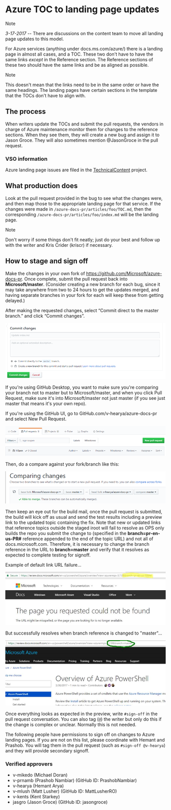 # Azure TOC to landing page updates

> [!NOTE]
> *3-17-2017* -- There are discussions on the content team to move all landing page updates to this model.

For Azure services (anything under docs.ms.com/azure/) there is a landing page in almost all cases, and a TOC. These two don't have to have the same links *except* in the Reference section. The Reference sections of these two should have the same links and be as aligned as possible.

> [!NOTE]
> This doesn't mean that the links need to be in the same order or have the same headings. The landing pages have certain sections in the template that the TOCs don't have to align with. 

## The process
When writers update the TOCs and submit the pull requests, the vendors in charge of Azure maintenance monitor them for changes to the reference sections. When they see them, they will create a new bug and assign it to Jason Groce. They will also sometimes mention @JasonGroce in the pull request.

### VSO information
Azure landing page issues are filed in the [TechnicalContent](https://mseng.visualstudio.com/VSChina/_workitems) project.

## What production does
Look at the pull request provided in the bug to see what the changes were, and then map those to the appropriate landing page for that service. If the changes were made in ```/azure-docs-pr/articles/foo/TOC.md```, then the corresponding ```/azure-docs-pr/articles/foo/index.md``` will be the landing page.

> [!NOTE]
> Don't worry if some things don't fit neatly; just do your best and follow up with the writer and Kris Crider (kriscr) if necessary.

## How to stage and sign off
Make the changes in your own fork of https://github.com/Microsoft/azure-docs-pr. Once complete, submit the pull request back into **Microsoft/master**. (Consider creating a new branch for each bug, since it may take anywhere from two to 24 hours to get the updates merged, and having separate branches in your fork for each will keep these from getting delayed.)

After making the requested changes, select “Commit direct to the master branch.” and click “Commit changes”.

![Commit changes](images/Commit-changes.png)

If you're using GitHub Desktop, you want to make sure you're comparing your branch not to master but to Microsoft/master, and when you click Pull Request, make sure it's into Microsoft/master not just master (if you see just master that means it's your own repo).

If you're using the GitHub UI, go to GitHub.com/v-hearya/azure-docs-pr and select New Pull Request.

![Commit changes](images/New-Pull-Request.png)

Then, do a compare against your fork/branch like this:

![Comparing Changes](images/Comparing-Changes.png)

Then keep an eye out for the build mail, once the pull request is submitted, the build will kick off as usual and send the test results including a preview link to the updated topic containing the fix. Note that new or updated links that reference topics outside the staged iroot will fail to resolve as OPS only builds the repo you submit the change to (specified in the **branch=pr-en-us-PR#** reference appended to the end of the topic URL) and not all of docs.microsoft.com. Therefore, it is necessary to change the branch reference in the URL to **branch=master** and verify that it resolves as expected to complete testing for signoff.

Example of default link URL failure...

![Link failure](images/review_link_404.png)

But successfully resolves when branch reference is changed to "master"...

![Link success](images/review_link_404_fix.png)

Once everything looks as expected in the preview, write ```#sign-off``` in the pull request conversation. You can also tag (```@```) the writer but only do this if the change is complex or unclear. Normally this is not needed.

The following people have permissions to sign off on changes to Azure landing pages. If you are not on this list, please coordinate with Hemant and Prashob. You will tag them in the pull request (such as ```#sign-off @v-hearya```) and they will provide secondary signoff.

### Verified approvers
* v-mikedo (Michael Doran)
* v-prnamb (Prashob Nambiar) (GitHub ID: PrashobNambiar)
* v-hearya (Hemant Arya)
* v-mlush (Matt Lusher) (GitHub ID: MattLusherRO)
* v-kents (Kent Starkey)
* jasgro (Jason Groce) (GitHub ID: jasongroce)

